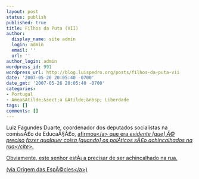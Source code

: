 ```yaml
---
layout: post
status: publish
published: true
title: Filhos da Puta (VII)
author:
  display_name: site admin
  login: admin
  email: ''
  url: ''
author_login: admin
wordpress_id: 991
wordpress_url: http://blog.luispedro.org/posts/filhos-da-puta-vii
date: '2007-05-26 20:05:40 -0700'
date_gmt: '2007-05-26 20:05:40 -0700'
categories:
- Portugal
- Amea&Atilde;&sect;a &Atilde;&nbsp; Liberdade
tags: []
comments: []
---
```

<p>Luiz Fagundes Duarte, coordenador dos deputados socialistas na comiss&Atilde;&pound;o de Educa&Atilde;&sect;&Atilde;&pound;o, <a href="http:&#47;&#47;dn.sapo.pt&#47;2007&#47;05&#47;23&#47;nacional&#47;ministra_recusa_ao_parlamento.html">afirmou<&#47;a> que era <cite>evidente [que] &Atilde;&copy; preciso fazer qualquer coisa [quando] os pol&Atilde;&shy;ticos s&Atilde;&pound;o achincalhados na rua<&#47;cite>.</p>
<p>Obviamente, este senhor est&Atilde;&iexcl; a precisar de ser achincalhado na rua.</p>
<p>(via <a href="http:&#47;&#47;origemdasespecies.blogspot.com&#47;2007&#47;05&#47;respeitinho-6.html">Origem das Esp&Atilde;&copy;cies<&#47;a>)</p>
